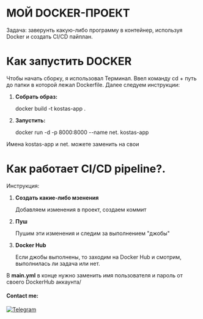 **МОЙ DOCKER-ПРОЕКТ**
=====================

Задача: заверунть какую-либо программу в контейнер, используя Docker и создать CI/CD пайплан.

Как запустить DOCKER
=====================
Чтобы начать сборку, я использовал Терминал. Ввел команду cd + путь до папки в которой лежал Dockerfile.
Далее следуем инструкции:
1. **Собрать образ:**

   docker build -t kostas-app .
3. **Запустить:**

   docker run -d -p 8000:8000 --name net. kostas-app 

Имена kostas-app и net. можете заменить на свои

Как работает CI/CD pipeline?.
=====================
Инструкция:
1. **Создать какие-либо мзенения**

     Добавляем изменения в проект, создаем коммит
3. **Пуш**

   Пушим эти изменения и следим за выполнением "джобы"
5. **Docker Hub**

   Если джобы выполнены, то заходим на Docker Hub и смотрим, выполнилась ли задача или нет.


В **main.yml** в конце нужно заменить имя пользователя и пароль от своего DockerHub аккаунта/

#### Contact me:
[![Telegram](https://img.shields.io/badge/Telegram-262424?style=for-the-badge&logo=Telegram)](https://t.me/ffraud)
